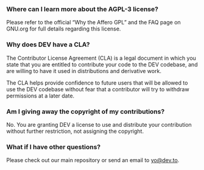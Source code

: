 ### Where can I learn more about the AGPL-3 license?

Please refer to the official “Why the Affero GPL” and the FAQ page on GNU.org for full details regarding this license.

### Why does DEV have a CLA?

The Contributor License Agreement (CLA) is a legal document in which you state that you are entitled to contribute your code to the DEV codebase, and are willing to have it used in distributions and derivative work.

The CLA helps provide confidence to future users that will be allowed to use the DEV codebase without fear that a contributor will try to withdraw permissions at a later date.

### Am I giving away the copyright of my contributions?

No. You are granting DEV a license to use and distribute your contribution without further restriction, not assigning the copyright.

### What if I have other questions?

Please check out our main repository or send an email to yo@dev.to.
